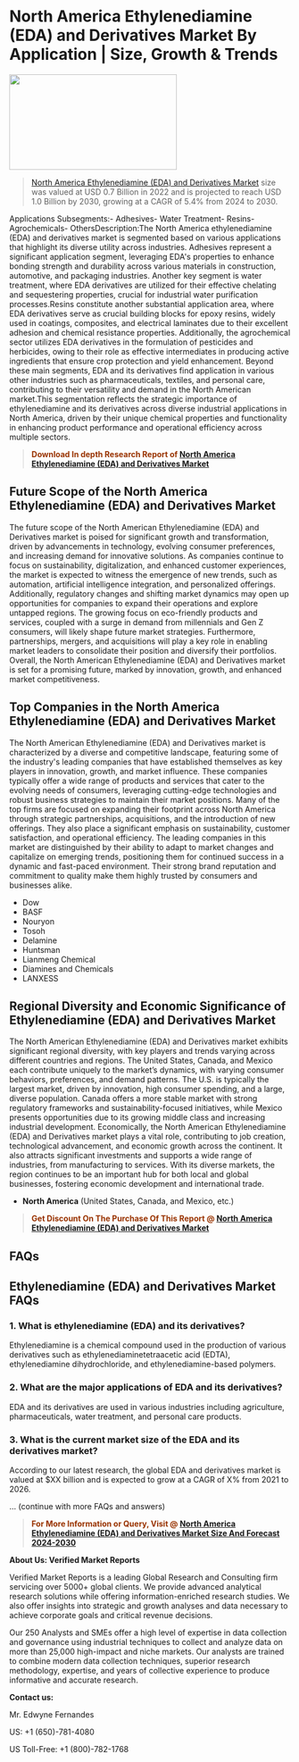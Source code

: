 <p><h1>North America Ethylenediamine (EDA) and Derivatives Market By Application | Size, Growth & Trends</h1><p><img class="aligncenter size-medium wp-image-105565" src="https://ffe5etoiles.com/wp-content/uploads/2025/01/MST7-300x171.png" alt="" width="300" height="171" /></p><blockquote><p><a href="https://www.verifiedmarketreports.com/download-sample/?rid=590070&utm_source=Github-NA&utm_medium=377" target="_blank">North America Ethylenediamine (EDA) and Derivatives Market</a> size was valued at USD 0.7 Billion in 2022 and is projected to reach USD 1.0 Billion by 2030, growing at a CAGR of 5.4% from 2024 to 2030.</p></blockquote>Applications Subsegments:- Adhesives- Water Treatment- Resins- Agrochemicals- OthersDescription:The North America ethylenediamine (EDA) and derivatives market is segmented based on various applications that highlight its diverse utility across industries. Adhesives represent a significant application segment, leveraging EDA's properties to enhance bonding strength and durability across various materials in construction, automotive, and packaging industries. Another key segment is water treatment, where EDA derivatives are utilized for their effective chelating and sequestering properties, crucial for industrial water purification processes.Resins constitute another substantial application area, where EDA derivatives serve as crucial building blocks for epoxy resins, widely used in coatings, composites, and electrical laminates due to their excellent adhesion and chemical resistance properties. Additionally, the agrochemical sector utilizes EDA derivatives in the formulation of pesticides and herbicides, owing to their role as effective intermediates in producing active ingredients that ensure crop protection and yield enhancement. Beyond these main segments, EDA and its derivatives find application in various other industries such as pharmaceuticals, textiles, and personal care, contributing to their versatility and demand in the North American market.This segmentation reflects the strategic importance of ethylenediamine and its derivatives across diverse industrial applications in North America, driven by their unique chemical properties and functionality in enhancing product performance and operational efficiency across multiple sectors.</p><blockquote><p><span style="color: #993300;"><strong>Download In depth Research Report of <a href="https://www.verifiedmarketreports.com/download-sample/?rid=590070&utm_source=Github-NA&utm_medium=377">North America Ethylenediamine (EDA) and Derivatives Market</a></strong></span></p></blockquote><h2>Future Scope of the North America Ethylenediamine (EDA) and Derivatives Market</h2><p>The future scope of the North American Ethylenediamine (EDA) and Derivatives market is poised for significant growth and transformation, driven by advancements in technology, evolving consumer preferences, and increasing demand for innovative solutions. As companies continue to focus on sustainability, digitalization, and enhanced customer experiences, the market is expected to witness the emergence of new trends, such as automation, artificial intelligence integration, and personalized offerings. Additionally, regulatory changes and shifting market dynamics may open up opportunities for companies to expand their operations and explore untapped regions. The growing focus on eco-friendly products and services, coupled with a surge in demand from millennials and Gen Z consumers, will likely shape future market strategies. Furthermore, partnerships, mergers, and acquisitions will play a key role in enabling market leaders to consolidate their position and diversify their portfolios. Overall, the North American Ethylenediamine (EDA) and Derivatives market is set for a promising future, marked by innovation, growth, and enhanced market competitiveness.</p><h2>Top Companies in the North America Ethylenediamine (EDA) and Derivatives Market</h2><p>The North American Ethylenediamine (EDA) and Derivatives market is characterized by a diverse and competitive landscape, featuring some of the industry's leading companies that have established themselves as key players in innovation, growth, and market influence. These companies typically offer a wide range of products and services that cater to the evolving needs of consumers, leveraging cutting-edge technologies and robust business strategies to maintain their market positions. Many of the top firms are focused on expanding their footprint across North America through strategic partnerships, acquisitions, and the introduction of new offerings. They also place a significant emphasis on sustainability, customer satisfaction, and operational efficiency. The leading companies in this market are distinguished by their ability to adapt to market changes and capitalize on emerging trends, positioning them for continued success in a dynamic and fast-paced environment. Their strong brand reputation and commitment to quality make them highly trusted by consumers and businesses alike.</p><p><ul><li>Dow </li><li> BASF </li><li> Nouryon </li><li> Tosoh </li><li> Delamine </li><li> Huntsman </li><li> Lianmeng Chemical </li><li> Diamines and Chemicals </li><li> LANXESS</li></ul></p><h2>Regional Diversity and Economic Significance of Ethylenediamine (EDA) and Derivatives Market</h2><p>The North American Ethylenediamine (EDA) and Derivatives market exhibits significant regional diversity, with key players and trends varying across different countries and regions. The United States, Canada, and Mexico each contribute uniquely to the market’s dynamics, with varying consumer behaviors, preferences, and demand patterns. The U.S. is typically the largest market, driven by innovation, high consumer spending, and a large, diverse population. Canada offers a more stable market with strong regulatory frameworks and sustainability-focused initiatives, while Mexico presents opportunities due to its growing middle class and increasing industrial development. Economically, the North American Ethylenediamine (EDA) and Derivatives market plays a vital role, contributing to job creation, technological advancement, and economic growth across the continent. It also attracts significant investments and supports a wide range of industries, from manufacturing to services. With its diverse markets, the region continues to be an important hub for both local and global businesses, fostering economic development and international trade.</p><ul> <li><strong>North America</strong> (United States, Canada, and Mexico, etc.)</li></ul><blockquote><p><span style="color: #993300;"><strong>Get Discount On The Purchase Of This Report @ <a href="https://www.verifiedmarketreports.com/ask-for-discount/?rid=590070&utm_source=Github-NA&utm_medium=377">North America Ethylenediamine (EDA) and Derivatives Market</a></strong></span></p></blockquote><h2>FAQs</h2><p><h2>Ethylenediamine (EDA) and Derivatives Market FAQs</h1><h3>1. What is ethylenediamine (EDA) and its derivatives?</div><div></h3><p>Ethylenediamine is a chemical compound used in the production of various derivatives such as ethylenediaminetetraacetic acid (EDTA), ethylenediamine dihydrochloride, and ethylenediamine-based polymers.</p><h3>2. What are the major applications of EDA and its derivatives?</div><div></h3><p>EDA and its derivatives are used in various industries including agriculture, pharmaceuticals, water treatment, and personal care products.</p><h3>3. What is the current market size of the EDA and its derivatives market?</div><div></h3><p>According to our latest research, the global EDA and derivatives market is valued at $XX billion and is expected to grow at a CAGR of X% from 2021 to 2026.</p>... (continue with more FAQs and answers)</body></html></p><blockquote><p><span style="color: #993300;"><strong>For More Information or Query, Visit @ <a href="https://www.verifiedmarketreports.com/product/ethylenediamine-eda-and-derivatives-market/">North America Ethylenediamine (EDA) and Derivatives Market Size And Forecast 2024-2030</a></strong></span></p></blockquote><p><strong>About Us: Verified Market Reports</strong></p><p>Verified Market Reports is a leading Global Research and Consulting firm servicing over 5000+ global clients. We provide advanced analytical research solutions while offering information-enriched research studies. We also offer insights into strategic and growth analyses and data necessary to achieve corporate goals and critical revenue decisions.</p><p>Our 250 Analysts and SMEs offer a high level of expertise in data collection and governance using industrial techniques to collect and analyze data on more than 25,000 high-impact and niche markets. Our analysts are trained to combine modern data collection techniques, superior research methodology, expertise, and years of collective experience to produce informative and accurate research.</p><p><strong>Contact us:</strong></p><p>Mr. Edwyne Fernandes</p><p>US: +1 (650)-781-4080</p><p>US Toll-Free: +1 (800)-782-1768</p>
